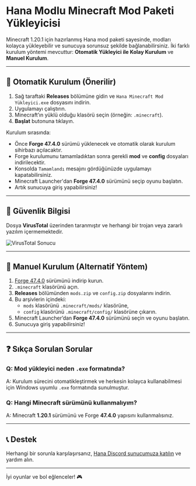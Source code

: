 # Hana Modlu Minecraft Mod Paketi Yükleyicisi

Minecraft 1.20.1 için hazırlanmış Hana mod paketi sayesinde, modları kolayca yükleyebilir ve sunucuya sorunsuz şekilde bağlanabilirsiniz. İki farklı kurulum yöntemi mevcuttur: **Otomatik Yükleyici ile Kolay Kurulum** ve **Manuel Kurulum**.

---

## 🔧 Otomatik Kurulum (Önerilir)

1. Sağ taraftaki **Releases** bölümüne gidin ve `Hana Minecraft Mod Yükleyici.exe` dosyasını indirin.
2. Uygulamayı çalıştırın.
3. Minecraft’ın yüklü olduğu klasörü seçin (örneğin: `.minecraft`).
4. **Başlat** butonuna tıklayın.

Kurulum sırasında:

- Önce **Forge 47.4.0** sürümü yüklenecek ve otomatik olarak kurulum sihirbazı açılacaktır.
- Forge kurulumunu tamamladıktan sonra gerekli **mod** ve **config** dosyaları indirilecektir.
- Konsolda `Tamamlandı` mesajını gördüğünüzde uygulamayı kapatabilirsiniz.
- Minecraft Launcher'dan **Forge 47.4.0** sürümünü seçip oyunu başlatın.
- Artık sunucuya giriş yapabilirsiniz!

---

## 🔐 Güvenlik Bilgisi

Dosya **VirusTotal** üzerinden taranmıştır ve herhangi bir trojan veya zararlı yazılım içermemektedir.

![VirusTotal Sonucu](https://i.imgur.com/0LxQ35W.png)

---

## 🧰 Manuel Kurulum (Alternatif Yöntem)

1. [Forge 47.4.0](https://files.minecraftforge.net/net/minecraftforge/forge/index_1.20.1.html) sürümünü indirip kurun.
2. `.minecraft` klasörünü açın.
3. **Releases** bölümünden `mods.zip` ve `config.zip` dosyalarını indirin.
4. Bu arşivlerin içindeki:
   - `mods` klasörünü `.minecraft/mods/` klasörüne,
   - `config` klasörünü `.minecraft/config/` klasörüne çıkarın.
5. Minecraft Launcher’dan **Forge 47.4.0** sürümünü seçin ve oyunu başlatın.
6. Sunucuya giriş yapabilirsiniz!

---

## ❓ Sıkça Sorulan Sorular

### Q: Mod yükleyici neden `.exe` formatında?
A: Kurulum sürecini otomatikleştirmek ve herkesin kolayca kullanabilmesi için Windows uyumlu `.exe` formatında sunulmuştur.

### Q: Hangi Minecraft sürümünü kullanmalıyım?
A: Minecraft **1.20.1** sürümünü ve Forge **47.4.0** yapısını kullanmalısınız.

---

## 📞 Destek

Herhangi bir sorunla karşılaşırsanız, [Hana Discord sunucumuza katılın](https://discord.gg/hana) ve yardım alın.

---

İyi oyunlar ve bol eğlenceler! 🎮
